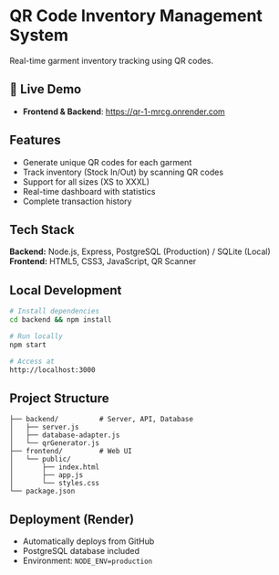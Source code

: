 # QR Code Inventory Management System

Real-time garment inventory tracking using QR codes.

## 🚀 Live Demo
- **Frontend & Backend**: https://qr-1-mrcg.onrender.com

## Features
- Generate unique QR codes for each garment
- Track inventory (Stock In/Out) by scanning QR codes  
- Support for all sizes (XS to XXXL)
- Real-time dashboard with statistics
- Complete transaction history

## Tech Stack
**Backend:** Node.js, Express, PostgreSQL (Production) / SQLite (Local)  
**Frontend:** HTML5, CSS3, JavaScript, QR Scanner

## Local Development

```bash
# Install dependencies
cd backend && npm install

# Run locally
npm start

# Access at
http://localhost:3000
```

## Project Structure
```
├── backend/          # Server, API, Database
│   ├── server.js    
│   ├── database-adapter.js
│   └── qrGenerator.js
├── frontend/         # Web UI
│   └── public/
│       ├── index.html
│       ├── app.js
│       └── styles.css
└── package.json
```

## Deployment (Render)
- Automatically deploys from GitHub
- PostgreSQL database included
- Environment: `NODE_ENV=production`